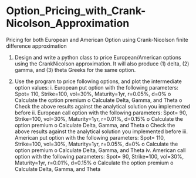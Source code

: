# Option_Pricing_with_Crank-Nicolson_Approximation
Pricing for both European and American Option using Crank-Nicolson finite difference approximation

1. Design and write a python class to price European/American options using the CrankNicolson approximation. It will also produce (1) delta, (2) gamma, and (3) theta Greeks for the same option.

2. Use the program to price following options, and plot the intermediate option values:
    i. European put option with the following parameters:
       Spot= 110, Strike=100, vol=30%, Maturity=1yr, r=0.05%, d=0%
          o Calculate the option premium
          o Calculate Delta, Gamma, and Theta
          o Check the above results against the analytical solution you implemented before
    ii. European call option with the following parameters:
        Spot= 90, Strike=100, vol=30%, Maturity=1yr, r=0.01%, d=0.15%
          o Calculate the option premium
          o Calculate Delta, Gamma, and Theta
          o Check the above results against the analytical solution you implemented before
    iii. American put option with the following parameters:
        Spot= 110, Strike=100, vol=30%, Maturity=1yr, r=0.05%, d=0%
          o Calculate the option premium
          o Calculate Delta, Gamma, and Theta
    iv. American call option with the following parameters:
        Spot= 90, Strike=100, vol=30%, Maturity=1yr, r=0.01%, d=0.15%
          o Calculate the option premium
          o Calculate Delta, Gamma, and Theta
